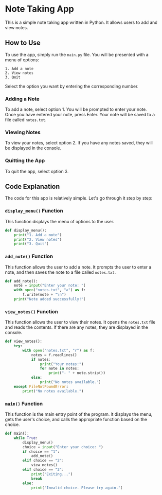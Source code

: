  # Note Taking App

This is a simple note taking app written in Python. It allows users to add and view notes.

## How to Use

To use the app, simply run the `main.py` file. You will be presented with a menu of options:

```
1. Add a note
2. View notes
3. Quit
```

Select the option you want by entering the corresponding number.

### Adding a Note

To add a note, select option 1. You will be prompted to enter your note. Once you have entered your note, press Enter. Your note will be saved to a file called `notes.txt`.

### Viewing Notes

To view your notes, select option 2. If you have any notes saved, they will be displayed in the console.

### Quitting the App

To quit the app, select option 3.

## Code Explanation

The code for this app is relatively simple. Let's go through it step by step:

### `display_menu()` Function

This function displays the menu of options to the user.

```python
def display_menu():
    print("1. Add a note")
    print("2. View notes")
    print("3. Quit")
```

### `add_note()` Function

This function allows the user to add a note. It prompts the user to enter a note, and then saves the note to a file called `notes.txt`.

```python
def add_note():
    note = input("Enter your note: ")
    with open("notes.txt", "a") as f:
        f.write(note + "\n")
    print("Note added successfully!")
```

### `view_notes()` Function

This function allows the user to view their notes. It opens the `notes.txt` file and reads the contents. If there are any notes, they are displayed in the console.

```python
def view_notes():
    try:
        with open("notes.txt", "r") as f:
            notes = f.readlines()
            if notes:
                print("Your notes:")
                for note in notes:
                    print("- " + note.strip())
            else:
                print("No notes available.")
    except FileNotFoundError:
        print("No notes available.")
```

### `main()` Function

This function is the main entry point of the program. It displays the menu, gets the user's choice, and calls the appropriate function based on the choice.

```python
def main():
    while True:
        display_menu()
        choice = input("Enter your choice: ")
        if choice == "1":
            add_note()
        elif choice == "2":
            view_notes()
        elif choice == "3":
            print("Exiting...")
            break
        else:
            print("Invalid choice. Please try again.")
```
